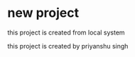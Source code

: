 # new project
this project is created from local system

this project is created by priyanshu singh 